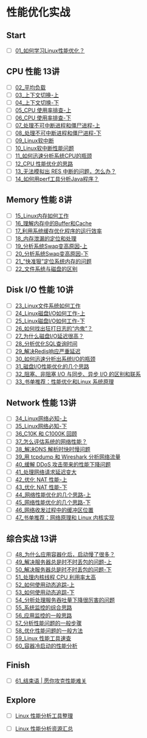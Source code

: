 # 性能优化实战

## Start

- [ ] [01_如何学习Linux性能优化？](performance_tuning/how_to/01_overview.md)

## CPU 性能 13讲

- [ ] [02_平均负载](performance_tuning/cpu/02_basic.md)
- [ ] [03_上下文切换-上](performance_tuning/cpu/03_basic.md)
- [ ] [04_上下文切换-下](performance_tuning/cpu/04_basic.md)
- [ ] [05_CPU 使用率排查-上](performance_tuning/cpu/05_basic.md)
- [ ] [06_CPU 使用率排查-下](performance_tuning/cpu/06_case.md)
- [ ] [07_处理不可中断进程和僵尸进程-上](performance_tuning/cpu/07_case.md)
- [ ] [08_处理不可中断进程和僵尸进程-下](performance_tuning/cpu/08_case.md)
- [ ] [09_Linux软中断](performance_tuning/cpu/09_basic.md)
- [ ] [10_Linux软中断性能问题](performance_tuning/cpu/10_case.md)
- [ ] [11_如何迅速分析系统CPU的瓶颈](performance_tuning/cpu/11_routine.md)
- [ ] [12_CPU 性能优化的思路](performance_tuning/cpu/12_routine.md)
- [ ] [13_无法模拟出 RES 中断的问题，怎么办？](performance_tuning/cpu/13_QA.md)
- [ ] [14_如何用perf工具分析Java程序？](performance_tuning/cpu/14_QA.md)

## Memory 性能 8讲

- [ ] [15_Linux内存如何工作](performance_tuning/memory/15_basic.md)
- [ ] [16_理解内存中的Buffer和Cache](performance_tuning/memory/16_basic.md)
- [ ] [17_利用系统缓存优化程序的运行效率](performance_tuning/memory/17_case.md)
- [ ] [18_内存泄漏的定位和处理](performance_tuning/memory/18_case.md)
- [ ] [19_分析系统Swap变高原因-上](performance_tuning/memory/19_case.md)
- [ ] [20_分析系统Swap变高原因-下](performance_tuning/memory/20_case.md)
- [ ] [21_“快准狠”定位系统内存的问题](performance_tuning/memory/21_routine.md)
- [ ] [22_文件系统与磁盘的区别](performance_tuning/memory/22_QA.md)

## Disk I/O 性能 10讲 

- [ ] [23_Linux文件系统如何工作](performance_tuning/disk_io/23_basic.md)
- [ ] [24_Linux磁盘I/O如何工作-上](performance_tuning/disk_io/24_basic.md)
- [ ] [25_Linux磁盘I/O如何工作-下](performance_tuning/disk_io/25_basic.md)
- [ ] [26_如何找出狂打日志的“内鬼”？](performance_tuning/disk_io/26_case.md)
- [ ] [27_为什么磁盘I/O延迟很高？](performance_tuning/disk_io/27_case.md)
- [ ] [28_分析优化SQL查询时间](performance_tuning/disk_io/28_case.md)
- [ ] [29_解决Redis响应严重延迟](performance_tuning/disk_io/29_case.md)
- [ ] [30_如何迅速分析出系统I/O的瓶颈](performance_tuning/disk_io/30_routine.md)
- [ ] [31_磁盘I/O性能优化的几个思路](performance_tuning/disk_io/31_routine.md)
- [ ] [32_阻塞、非阻塞 I/O 与同步、异步 I/O 的区别和联系](performance_tuning/disk_io/32_QA.md)
- [ ] [33_书单推荐：性能优化和Linux 系统原理](performance_tuning/disk_io/33_explore.md)

## Network 性能 13讲

- [ ] [34_Linux网络必知-上](performance_tuning/network/34_basic.md)
- [ ] [35_Linux网络必知-下](performance_tuning/network/35_basic.md)
- [ ] [36_C10K 和 C1000K 回顾](performance_tuning/network/36_basic.md)
- [ ] [37_怎么评估系统的网络性能？](performance_tuning/network/37_routine.md)
- [ ] [38_解决DNS 解析时快时慢问题](performance_tuning/network/38_case.md)
- [ ] [39_用 tcpdump 和 Wireshark 分析网络流量](performance_tuning/network/39_case.md)
- [ ] [40_缓解 DDoS 攻击带来的性能下降问题](performance_tuning/network/40_case.md)
- [ ] [41_处理网络请求延迟变大](performance_tuning/network/41_case.md)
- [ ] [42_优化 NAT 性能-上](performance_tuning/network/42_case.md)
- [ ] [43_优化 NAT 性能-下](performance_tuning/network/43_case.md)
- [ ] [44_网络性能优化的几个思路-上](performance_tuning/network/44_routine.md)
- [ ] [45_网络性能优化的几个思路-下](performance_tuning/network/45_routine.md)
- [ ] [46_网络收发过程中的缓冲区位置](performance_tuning/network/46_QA.md)
- [ ] [47_书单推荐：网络原理和 Linux 内核实现](performance_tuning/network/47_explore.md)

## 综合实战 13讲 

- [ ] [48_为什么应用容器化后，启动慢了很多？](performance_tuning/integrate/48_case.md)
- [ ] [49_解决服务器总是时不时丢包的问题-上](performance_tuning/integrate/49_case.md)
- [ ] [50_解决服务器总是时不时丢包的问题-下](performance_tuning/integrate/50_case.md)
- [ ] [51_处理内核线程 CPU 利用率太高](performance_tuning/integrate/51_case.md)
- [ ] [52_如何使用动态追踪-上](performance_tuning/integrate/52_case.md)
- [ ] [53_如何使用动态追踪-下](performance_tuning/integrate/53_case.md)
- [ ] [54_分析处理服务吞吐量下降很厉害的问题](performance_tuning/integrate/54_case.md)
- [ ] [55_系统监控的综合思路](performance_tuning/integrate/55_routine.md)
- [ ] [56_应用监控的一般思路](performance_tuning/integrate/56_routine.md)
- [ ] [57_分析性能问题的一般步骤](performance_tuning/integrate/57_routine.md)
- [ ] [58_优化性能问题的一般方法](performance_tuning/integrate/58_routine.md)
- [ ] [59_Linux 性能工具速查](performance_tuning/integrate/59_routine.md)
- [ ] [60_容器冷启动的性能分析](performance_tuning/integrate/60_QA.md)

## Finish

- [ ] [61_结束语 | 愿你攻克性能难关](performance_tuning/how_to/61_end.md)

## Explore

- [ ] [Linux 性能分析工具整理](performance_tuning/explore/tool.md)
- [ ] [Linux 性能分析资源汇总](performance_tuning/explore/resource.md)



